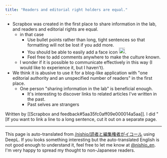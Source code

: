 ```yaml
---
title: "Readers and editorial right holders are equal."
---
```


- Scrapbox was created in the first place to share information in the lab, and readers and editorial rights are equal.
    - in that case
        - Use bullet points rather than long, tight sentences so that formatting will not be lost if you add more.
        - You should be able to easily add a face icon <img src='https://scrapbox.io/api/pages/nishio-en/nishio/icon' alt='nishio.icon' height="19.5"/>.
        - Feel free to add comments anywhere to make the culture known.
    - I wonder if it is possible to communicate effectively in this way (I would like to experience it, but I haven't).
- We think it is abusive to use it for a blog-like application with "one editorial authority and an unspecified number of readers" in the first place.
    - One person "sharing information in the lab" is beneficial enough.
        - It's interesting to discover links to related articles I've written in the past.
        - Past selves are strangers

Written by [[Scrapbox and feedback#5aa35fc0aff09e000014a5aa]].
I did "[If you want to link a line to a long sentence, cut it out on a separate page.

---
This page is auto-translated from [/nishio/読者と編集権者がイコール](https://scrapbox.io/nishio/読者と編集権者がイコール) using DeepL. If you looks something interesting but the auto-translated English is not good enough to understand it, feel free to let me know at [@nishio_en](https://twitter.com/nishio_en). I'm very happy to spread my thought to non-Japanese readers.